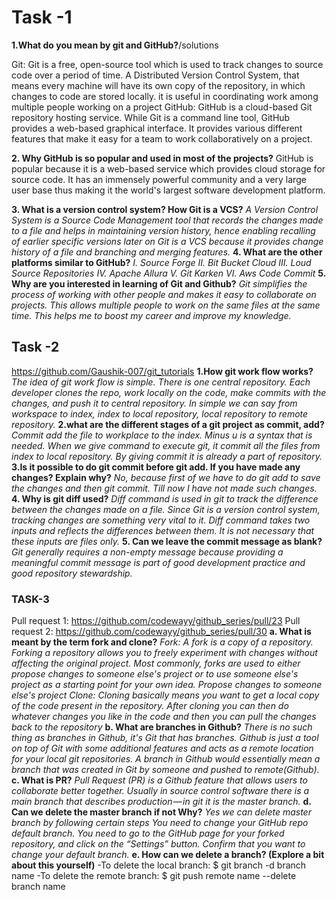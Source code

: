 # Task -1
**1.What do you mean by git and GitHub?**/solutions

Git:
 Git is a free, open-source tool which is used to track changes to source code over a period of time. A Distributed Version Control System, that means every machine will have its own copy of the repository, in which changes to code are stored locally. it is useful in coordinating work among multiple people working on a project
GitHub:
 GitHub is a cloud-based Git repository hosting service. While Git is a command line tool, GitHub provides a web-based graphical interface. It provides various different features that make it easy for a team to work collaboratively on a project.
 
**2. Why GitHub is so popular and used in most of the projects?**
 GitHub is popular because it is a web-based service which provides cloud storage for source code. It has an immensely powerful community and a very large user base thus making it the world's largest software development platform.
 
**3. What is a version control system? How Git is a VCS?**
         *A Version Control System is a Source Code Management tool that records the changes made to a file and helps in maintaining version history, hence enabling recalling of earlier specific versions later on Git is a VCS because it provides  change history of a file and branching and merging features.*
**4. What are the other platforms similar to GitHub?**
                      *I.        Source Forge
                     II.        Bit Bucket Cloud
                   III.        Loud Source Repositories
                  IV.        Apache Allura
                    V.        Git Karken
                  VI.        Aws Code Commit*
**5. Why are you interested in learning of Git and Github?**
           *Git simplifies the process of working with other people and makes it easy to collaborate on projects. This allows multiple people to work on the same files at the same time. This helps me to boost my career and improve my knowledge.*
	
	
	
## Task -2

https://github.com/Gaushik-007/git_tutorials
**1.How git work flow works?**
 	   *The idea of git work flow is simple. There is one central repository. Each developer clones the repo, work locally on the code, make commits with the changes, and push it to central repository. In simple we can say from workspace to index, index to local repository, local repository to remote repository.*
**2.what are the different stages of a git project as commit, add?**
    	*Commit add the file to workplace to the index. Minus u is a syntax that is needed. When we give command to execute git, it commit all the files from index to local repository. By giving commit it is already a part of repository.*
**3.Is it possible to do git commit before git add. If you have made any changes? Explain why?**
   	*No, because first of we have to do git add to save the changes and then git commit. Till now I have not made such changes.*
**4. Why is git diff used?**
   	*Diff command is used in git to track the difference between the changes made on a file. Since Git is a version control system, tracking changes are something very vital to it. Diff command takes two inputs and reflects the differences between them. It is not necessary that these inputs are files only.*
**5. Can we leave the commit message as blank?**
   	*Git generally requires a non-empty message because providing a meaningful commit message is part of good development practice and good repository stewardship.*
             
### TASK-3
Pull request 1: https://github.com/codewayy/github_series/pull/23
Pull request 2: https://github.com/codewayy/github_series/pull/30
**a. What  is meant by the term fork and clone?**
*Fork:
A fork is a copy of a repository. Forking a repository allows you to freely experiment with changes without affecting the original project.
Most commonly, forks are used to either propose changes to someone else's project or to use someone else's project as a starting point for your own idea.
Propose changes to someone else's project
Clone:
Cloning basically means you want to get a local copy of the code present in the repository.
After cloning you can then do whatever changes you like in the code and then you can pull the changes back to the repository*
**b. What are branches in Github?**
*There is no such thing as branches in Github, it's Git that has branches.
Github is just a tool on top of Git with some additional features and acts as a remote location for your local git repositories.
A branch in Github would essentially mean a branch that was created in Git by someone and pushed to remote(Github).*
**c. What is PR?**
*Pull Request (PR) is a Github feature that allows users to collaborate better together.
Usually in source control software there is a main branch that describes production — in git it is the master branch.*
**d. Can we delete the master branch if not Why?**
*Yes we can delete master branch by following certain steps
You need to change your GitHub repo default branch.
You need to go to the GitHub page for your forked repository, and click on the “Settings” button.
Confirm that you want to change your default branch.*
**e. How can we delete a branch? (Explore a bit about this yourself)**
-To delete the local branch: $ git branch -d branch name
-To delete the remote branch: $ git push remote name --delete branch name




